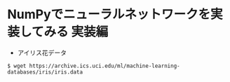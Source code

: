 # NumPyでニューラルネットワークを実装してみる 実装編

- アイリス花データ

```
$ wget https://archive.ics.uci.edu/ml/machine-learning-databases/iris/iris.data
```

